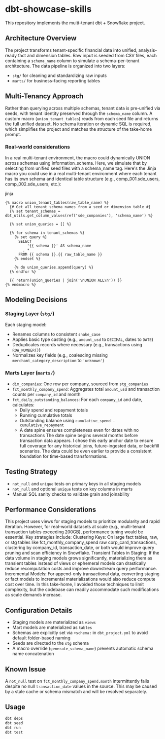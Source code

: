 # dbt-showcase-skills

This repository implements the multi-tenant dbt + Snowflake project.

## Architecture Overview

The project transforms tenant-specific financial data into unified, analysis-ready fact and dimension tables. Raw input is seeded from CSV files, each containing a `schema_name` column to simulate a schema-per-tenant architecture. The data pipeline is organized into two layers:

- `stg/` for cleaning and standardizing raw inputs
- `marts/` for business-facing reporting tables

## Multi-Tenancy Approach

Rather than querying across multiple schemas, tenant data is pre-unified via seeds, with tenant identity preserved through the `schema_name` column. A custom macro (`union_tenant_tables`) reads from each seed file and returns the full unified dataset. No schema iteration or dynamic SQL is required, which simplifies the project and matches the structure of the take-home prompt.

### Real-world considerations
In a real multi-tenant environment, the macro could dynamically UNION across schemas using information_schema. Here, we simulate that by selecting from unified seed files with a schema_name tag.
Here's the Jinja macro you could use in a real multi-tenant environment where each tenant has its own schema and identical table structure (e.g., comp_001.sde_users, comp_002.sde_users, etc.):

jinja
```
{% macro union_tenant_tables(raw_table_name) %}
  {# Get all tenant schema names from a seed or dimension table #}
  {% set tenant_schemas = dbt_utils.get_column_values(ref('sde_companies'), 'schema_name') %}

  {% set union_queries = [] %}

  {% for schema in tenant_schemas %}
    {% set query %}
      SELECT
          '{{ schema }}' AS schema_name
        , *
      FROM {{ schema }}.{{ raw_table_name }}
    {% endset %}

    {% do union_queries.append(query) %}
  {% endfor %}

  {{ return(union_queries | join('\nUNION ALL\n')) }}
{% endmacro %}
```

## Modeling Decisions

### Staging Layer (`stg/`)

Each staging model:
- Renames columns to consistent `snake_case`
- Applies basic type casting (e.g., `amount_usd` to `DECIMAL`, dates to `DATE`)
- Deduplicates records where necessary (e.g., transactions using `ROW_NUMBER()`)
- Normalizes key fields (e.g., coalescing missing `merchant_category_description` to `'unknown'`)

### Marts Layer (`marts/`)

- `dim_companies`: One row per company, sourced from `stg_companies`
- `fct_monthly_company_spend`: Aggregates total `amount_usd` and transaction counts per `company_id` and month
- `fct_daily_outstanding_balances`: For each `company_id` and date, calculates:
    - Daily spend and repayment totals
    - Running cumulative totals
    - Outstanding balance using `cumulative_spend - cumulative_repayment`
    - A date spine ensures completeness even for dates with no transactions
      The date spine begins several months before transaction data appears. I chose this early anchor date to ensure full coverage for any historical joins, future-ingested data, or backfill scenarios. The data could be even earlier to provide a consistent foundation for time-based transformations.

## Testing Strategy

- `not_null` and `unique` tests on primary keys in all staging models
- `not_null` and optional `unique` tests on key columns in marts
- Manual SQL sanity checks to validate grain and joinability

## Performance Considerations
This project uses views for staging models to prioritize modularity and rapid iteration. However, for real-world datasets at scale (e.g., multi-tenant transaction tables exceeding 200GB), performance tuning would be essential. 
Key strategies include:
Clustering Keys: On large fact tables, raw, or stg tables like fct_monthly_company_spend raw corp_card_transactions, clustering by company_id, transaction_date, or both would improve query pruning and scan efficiency in Snowflake.
Transient Tables in Staging: If the data volume in staging models grows significantly, materializing them as transient tables instead of views or ephemeral models can drastically reduce recomputation costs and improve downstream query performance.
Incremental Models: For append-only transactional data, converting staging or fact models to incremental materializations would also reduce compute cost over time.
In this take-home, I avoided those techniques to limit complexity, but the codebase can readily accommodate such modifications as scale demands increase.

## Configuration Details

- Staging models are materialized as `views`
- Mart models are materialized as `tables`
- Schemas are explicitly set via `+schema:` in `dbt_project.yml` to avoid default folder-based naming
- Seeds are directed to the `stg` schema
- A macro override (`generate_schema_name`) prevents automatic schema name concatenation

## Known Issue

A `not_null` test on `fct_monthly_company_spend.month` intermittently fails despite no null `transaction_date` values in the source. This may be caused by a stale cache or schema mismatch and will be resolved separately.

## Usage

```bash
dbt deps
dbt seed
dbt run
dbt test
